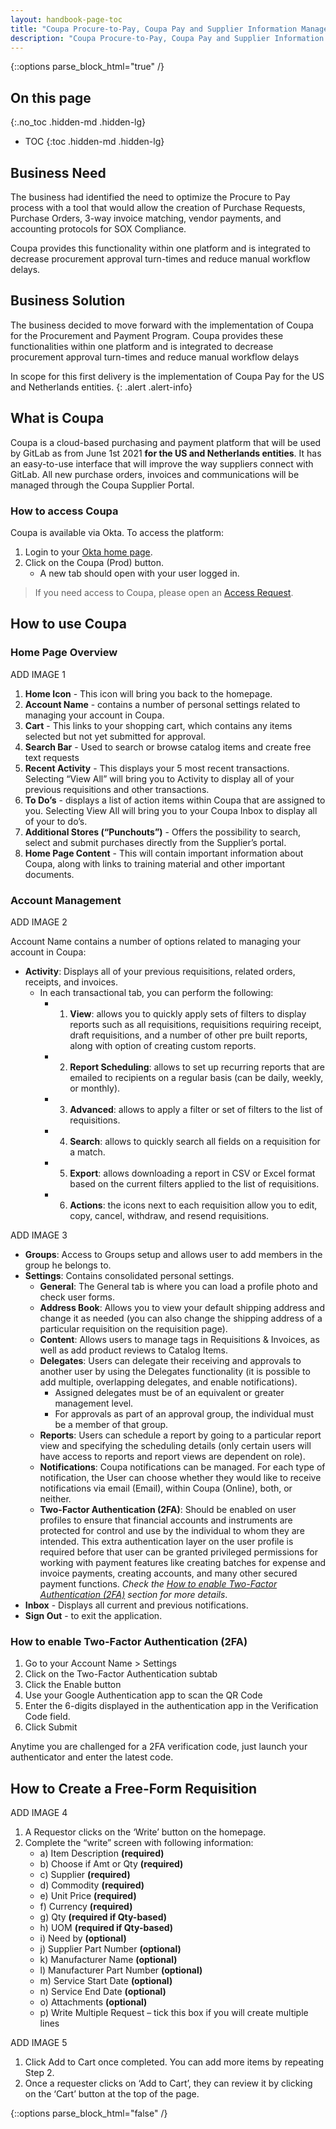 ```yaml
---
layout: handbook-page-toc
title: "Coupa Procure-to-Pay, Coupa Pay and Supplier Information Management"
description: "Coupa Procure-to-Pay, Coupa Pay and Supplier Information Management guide"
---
```


{::options parse_block_html="true" /}

<link rel="stylesheet" type="text/css" href="/stylesheets/biztech.css" />

## On this page
{:.no_toc .hidden-md .hidden-lg}

- TOC
{:toc .hidden-md .hidden-lg}

## Business Need

The business had identified the need to optimize the Procure to Pay process with a tool that would allow the creation of Purchase Requests, Purchase Orders, 3-way invoice matching, vendor payments, and accounting protocols for SOX Compliance.

Coupa provides this functionality within one platform and is integrated to decrease procurement approval turn-times and reduce manual workflow delays.

## Business Solution

The business decided to move forward with the implementation of Coupa for the Procurement and Payment Program. Coupa provides these functionalities within one platform and is integrated to decrease procurement approval turn-times and reduce manual workflow delays

In scope for this first delivery is the implementation of Coupa Pay for the US and Netherlands entities.
{: .alert .alert-info}

## What is Coupa

Coupa is a cloud-based purchasing and payment platform that will be used by GitLab as from June 1st 2021 **for the US and Netherlands entities**. It has an easy-to-use interface that will improve the way suppliers connect with GitLab. All new purchase orders, invoices and communications will be managed through the Coupa Supplier Portal.

### How to access Coupa

Coupa is available via Okta. To access the platform:
1. Login to your [Okta home page](https://gitlab.okta.com/app/UserHome#).
1. Click on the Coupa (Prod) button.
   - A new tab should open with your user logged in.

> If you need access to Coupa, please open an [Access Request](https://gitlab.com/gitlab-com/team-member-epics/access-requests/-/issues/new).

## How to use Coupa

### Home Page Overview

ADD IMAGE 1

1. **Home Icon** - This icon will bring you back to the homepage.
1. **Account Name** - contains a number of personal settings related to managing your account in Coupa.
1. **Cart** - This links to your shopping cart, which contains any items selected but not yet submitted for approval.
1. **Search Bar** - Used to search or browse catalog items and create free text requests
1. **Recent Activity** - This displays your 5 most recent transactions. Selecting “View All” will bring you to Activity to display all of your previous requisitions and other transactions.
1. **To Do’s** - displays a list of action items within Coupa that are assigned to you. Selecting View All will bring you to your Coupa Inbox to display all of your to do’s.
1. **Additional Stores (“Punchouts”)** - Offers the possibility to search, select and submit purchases directly from the Supplier’s portal.
1. **Home Page Content** - This will contain important information about Coupa, along with links to training material and other important documents.

### Account Management

ADD IMAGE 2

Account Name contains a number of options related to managing your account in Coupa:

- **Activity**: Displays all of your previous requisitions, related orders, receipts, and invoices.
   - In each transactional tab, you can perform the following:
      - 1) **View**: allows you to quickly apply sets of filters to display reports such as all requisitions, requisitions requiring receipt, draft requisitions, and a number of other pre built reports, along with option of creating custom reports.
      - 2) **Report Scheduling**: allows to set up recurring reports that are emailed to recipients on a regular basis (can be daily, weekly, or monthly).
      - 3) **Advanced**: allows to apply a filter or set of filters to the list of requisitions.
      - 4) **Search**: allows to quickly search all fields on a requisition for a match.
      - 5) **Export**: allows downloading a report in CSV or Excel format based on the current filters applied to the list of requisitions.
      - 6) **Actions**: the icons next to each requisition allow you to edit, copy, cancel, withdraw, and resend requisitions.

ADD IMAGE 3

- **Groups**: Access to Groups setup and allows user to add members in the group he belongs to.
- **Settings**: Contains consolidated personal settings.
   - **General**: The General tab is where you can load a profile photo and check user forms.
   - **Address Book**: Allows you to view your default shipping address and change it as needed (you can also change the shipping address of a particular requisition on the requisition page).
   - **Content**: Allows users to manage tags in Requisitions & Invoices, as well as add product reviews to Catalog Items.
   - **Delegates**: Users can delegate their receiving and approvals to another user by using the Delegates functionality (it is possible to add multiple, overlapping delegates, and enable notifications).
      - Assigned delegates must be of an equivalent or greater management level.
      - For approvals as part of an approval group, the individual must be a member of that group.
   - **Reports**: Users can schedule a report by going to a particular report view and specifying the scheduling details (only certain users will have access to reports and report views are dependent on role).
   - **Notifications**: Coupa notifications can be managed. For each type of notification, the User can choose whether they would like to receive notifications via email (Email), within Coupa (Online), both, or neither.
   - **Two-Factor Authentication (2FA)**: Should be enabled on user profiles to ensure that financial accounts and instruments are protected for control and use by the individual to whom they are intended. This extra authentication layer on the user profile is required before that user can be granted privileged permissions for working with payment features like creating batches for expense and invoice payments, creating accounts, and many other secured payment functions. _Check the [How to enable Two-Factor Authentication (2FA)]() section for more details_.
- **Inbox** - Displays all current and previous notifications.
- **Sign Out** - to exit the application.

### How to enable Two-Factor Authentication (2FA)
1. Go to your Account Name > Settings
2. Click on the Two-Factor Authentication subtab
3. Click the Enable button
4. Use your Google Authentication app to scan the QR Code
5. Enter the 6-digits displayed in the authentication app in the Verification Code field.
6. Click Submit

Anytime you are challenged for a 2FA verification code, just launch your authenticator and enter the latest code.

## How to Create a Free-Form Requisition

ADD IMAGE 4

1. A Requestor clicks on the ‘Write’ button on the homepage.
1. Complete the “write” screen with following information:
   - a) Item Description **(required)**
   - b) Choose if Amt or Qty **(required)**
   - c) Supplier **(required)**
   - d) Commodity **(required)**
   - e) Unit Price **(required)**
   - f) Currency **(required)**
   - g) Qty **(required if Qty-based)**
   - h) UOM **(required if Qty-based)**
   - i) Need by **(optional)**
   - j) Supplier Part Number **(optional)**
   - k) Manufacturer Name **(optional)**
   - l) Manufacturer Part Number **(optional)**
   - m) Service Start Date **(optional)**
   - n) Service End Date **(optional)**
   - o) Attachments **(optional)**
   - p) Write Multiple Request – tick this box if you will create multiple lines

ADD IMAGE 5

1. Click Add to Cart once completed. You can add more items by repeating Step 2.
1. Once a requester clicks on ‘Add to Cart’, they can review it by clicking on the ‘Cart’ button at the top of the page.




{::options parse_block_html="false" /}
